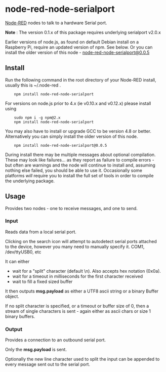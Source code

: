 node-red-node-serialport
========================

<a href="http://nodered.org" target="_new">Node-RED</a> nodes to talk to a
hardware Serial port.

**Note** : The version 0.1.x of this package requires underlying serialport
v2.0.x

Earlier versions of node.js, as found on default Debian install on a Raspberry Pi, require an
updated version of npm. See below. Or you can install the older version of
this node - node-red-node-serialport@0.0.5

Install
-------

Run the following command in the root directory of your Node-RED install, usually
this is ~/.node-red .

        npm install node-red-node-serialport

For versions on node.js prior to 4.x (ie v0.10.x and v0.12.x) please install using

        sudo npm i -g npm@2.x
        npm install node-red-node-serialport

You may also have to install or upgrade GCC to be version 4.8 or better.
Alternatively you can simply install the older version of this node.

        npm install node-red-node-serialport@0.0.5

During install there may be multiple messages about optional compilation.
These may look like failures... as they report as failure to compile errors -
but often are warnings and the node will continue to install and, assuming nothing else
failed, you should be able to use it. Occasionally some platforms *will* require
you to install the full set of tools in order to compile the underlying package.


Usage
-----

Provides two nodes - one to receive messages, and one to send.

### Input

Reads data from a local serial port.

Clicking on the search icon will attempt to autodetect serial ports attached to
the device, however you many need to manually specify it. COM1, /dev/ttyUSB0, etc

It can either

 - wait for a "split" character (default \n). Also accepts hex notation (0x0a).
 - wait for a timeout in milliseconds for the first character received
 - wait to fill a fixed sized buffer

It then outputs **msg.payload** as either a UTF8 ascii string or a binary Buffer object.

If no split character is specified, or a timeout or buffer size of 0, then a stream
of single characters is sent - again either as ascii chars or size 1 binary buffers.

### Output

Provides a connection to an outbound serial port.

Only the **msg.payload** is sent.

Optionally the new line character used to split the input can be appended to every message sent out to the serial port.

